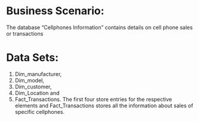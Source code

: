 # Business Scenario:
The database “Cellphones Information” contains details on
cell phone sales or transactions
# Data Sets: 
1. Dim_manufacturer,
2. Dim_model,
3. Dim_customer,
4. Dim_Location and
5. Fact_Transactions.
The first four store entries for the respective elements and Fact_Transactions
stores all the information about sales of specific cellphones.
